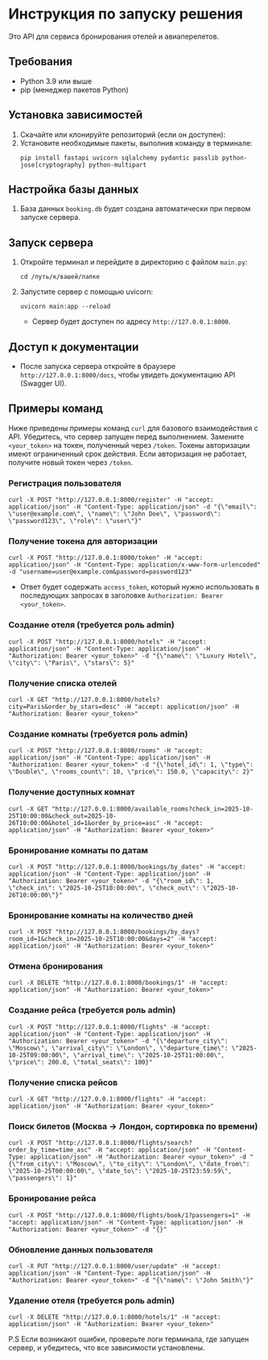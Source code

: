 # Инструкция по запуску решения

Это API для сервиса бронирования отелей и авиаперелетов.

## Требования

- Python 3.9 или выше
- pip (менеджер пакетов Python)

## Установка зависимостей

1. Скачайте или клонируйте репозиторий (если он доступен):
2. Установите необходимые пакеты, выполнив команду в терминале:
   ```
   pip install fastapi uvicorn sqlalchemy pydantic passlib python-jose[cryptography] python-multipart
   ```

## Настройка базы данных

1. База данных `booking.db` будет создана автоматически при первом запуске сервера.


## Запуск сервера

1. Откройте терминал и перейдите в директорию с файлом `main.py`:
   ```
   cd /путь/к/вашей/папке
   ```

2. Запустите сервер с помощью uvicorn:
   ```
   uvicorn main:app --reload
   ```
   - Сервер будет доступен по адресу `http://127.0.0.1:8000`.

## Доступ к документации

- После запуска сервера откройте в браузере `http://127.0.0.1:8000/docs`, чтобы увидеть  документацию API (Swagger UI).

## Примеры команд

Ниже приведены примеры команд `curl` для базового взаимодействия с API. Убедитесь, что сервер запущен перед выполнением. Замените `<your_token>` на токен, полученный через `/token`. 
Токены авторизации имеют ограниченный срок действия. Если авторизация не работает, получите новый токен через `/token`.

### Регистрация пользователя
```
curl -X POST "http://127.0.0.1:8000/register" -H "accept: application/json" -H "Content-Type: application/json" -d "{\"email\": \"user@example.com\", \"name\": \"John Doe\", \"password\": \"password123\", \"role\": \"user\"}"
```

### Получение токена для авторизации
```
curl -X POST "http://127.0.0.1:8000/token" -H "accept: application/json" -H "Content-Type: application/x-www-form-urlencoded" -d "username=user@example.com&password=password123"
```
- Ответ будет содержать `access_token`, который нужно использовать в последующих запросах в заголовке `Authorization: Bearer <your_token>`.

### Создание отеля (требуется роль admin)
```
curl -X POST "http://127.0.0.1:8000/hotels" -H "accept: application/json" -H "Content-Type: application/json" -H "Authorization: Bearer <your_token>" -d "{\"name\": \"Luxury Hotel\", \"city\": \"Paris\", \"stars\": 5}"
```

### Получение списка отелей
```
curl -X GET "http://127.0.0.1:8000/hotels?city=Paris&order_by_stars=desc" -H "accept: application/json" -H "Authorization: Bearer <your_token>"
```

### Создание комнаты (требуется роль admin)
```
curl -X POST "http://127.0.0.1:8000/rooms" -H "accept: application/json" -H "Content-Type: application/json" -H "Authorization: Bearer <your_token>" -d "{\"hotel_id\": 1, \"type\": \"Double\", \"rooms_count\": 10, \"price\": 150.0, \"capacity\": 2}"
```

### Получение доступных комнат
```
curl -X GET "http://127.0.0.1:8000/available_rooms?check_in=2025-10-25T10:00:00&check_out=2025-10-26T10:00:00&hotel_id=1&order_by_price=asc" -H "accept: application/json" -H "Authorization: Bearer <your_token>"
```

### Бронирование комнаты по датам
```
curl -X POST "http://127.0.0.1:8000/bookings/by_dates" -H "accept: application/json" -H "Content-Type: application/json" -H "Authorization: Bearer <your_token>" -d "{\"room_id\": 1, \"check_in\": \"2025-10-25T10:00:00\", \"check_out\": \"2025-10-26T10:00:00\"}"
```

### Бронирование комнаты на количество дней
```
curl -X POST "http://127.0.0.1:8000/bookings/by_days?room_id=1&check_in=2025-10-25T10:00:00&days=2" -H "accept: application/json" -H "Authorization: Bearer <your_token>"
```

### Отмена бронирования
```
curl -X DELETE "http://127.0.0.1:8000/bookings/1" -H "accept: application/json" -H "Authorization: Bearer <your_token>"
```

### Создание рейса (требуется роль admin)
```
curl -X POST "http://127.0.0.1:8000/flights" -H "accept: application/json" -H "Content-Type: application/json" -H "Authorization: Bearer <your_token>" -d "{\"departure_city\": \"Moscow\", \"arrival_city\": \"London\", \"departure_time\": \"2025-10-25T09:00:00\", \"arrival_time\": \"2025-10-25T11:00:00\", \"price\": 200.0, \"total_seats\": 100}"
```

### Получение списка рейсов
```
curl -X GET "http://127.0.0.1:8000/flights" -H "accept: application/json" -H "Authorization: Bearer <your_token>"
```

### Поиск билетов (Москва → Лондон, сортировка по времени)
```
curl -X POST "http://127.0.0.1:8000/flights/search?order_by_time=time_asc" -H "accept: application/json" -H "Content-Type: application/json" -H "Authorization: Bearer <your_token>" -d "{\"from_city\": \"Moscow\", \"to_city\": \"London\", \"date_from\": \"2025-10-25T00:00:00\", \"date_to\": \"2025-10-25T23:59:59\", \"passengers\": 1}"
```

### Бронирование рейса
```
curl -X POST "http://127.0.0.1:8000/flights/book/1?passengers=1" -H "accept: application/json" -H "Content-Type: application/json" -H "Authorization: Bearer <your_token>" -d "{}"
```

### Обновление данных пользователя
```
curl -X PUT "http://127.0.0.1:8000/user/update" -H "accept: application/json" -H "Content-Type: application/json" -H "Authorization: Bearer <your_token>" -d "{\"name\": \"John Smith\"}"
```

### Удаление отеля (требуется роль admin)
```
curl -X DELETE "http://127.0.0.1:8000/hotels/1" -H "accept: application/json" -H "Authorization: Bearer <your_token>"
```

P.S Если возникают ошибки, проверьте логи терминала, где запущен сервер, и убедитесь, что все зависимости установлены.
